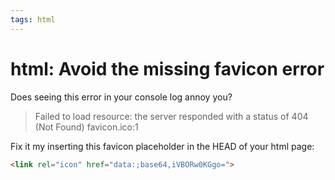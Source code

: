```yaml
---
tags: html
---
```


# html: Avoid the missing favicon error

Does seeing this error in your console log annoy you?

> Failed to load resource: the server responded with a status of 404 (Not Found) 
> favicon.ico:1

Fix it my inserting this favicon placeholder in the HEAD of your html page:

```html
<link rel="icon" href="data:;base64,iVBORw0KGgo=">
```
